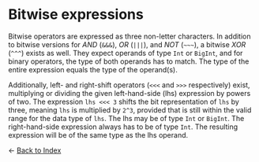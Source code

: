 # Bitwise expressions

Bitwise operators are expressed as three non-letter characters. In addition to bitwise versions for *AND* (`&&&`), *OR* (`|||`), and *NOT* (`~~~`), a bitwise *XOR* (`^^^`) exists as well. They expect operands of type `Int` or `BigInt`, and for binary operators, the type of both operands has to match. The type of the entire expression equals the type of the operand(s).

Additionally, left- and right-shift operators (`<<<` and `>>>` respectively) exist, multiplying or dividing the given left-hand-side (lhs) expression by powers of two. The expression `lhs <<< 3` shifts the bit representation of `lhs` by three, meaning `lhs` is multiplied by `2^3`, provided that is still within the valid range for the data type of `lhs`. The lhs may be of type `Int` or `BigInt`. The right-hand-side expression always has to be of type `Int`. The resulting expression will be of the same type as the lhs operand.

← [Back to Index](https://github.com/microsoft/qsharp-language/tree/main/Specifications/Language#index)
